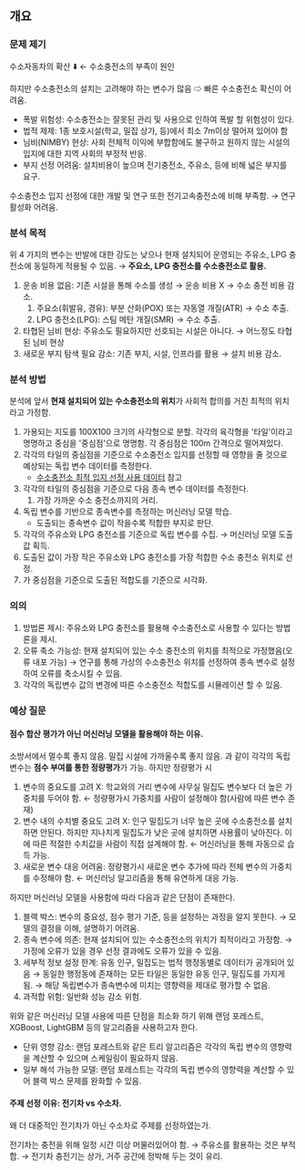 ## 개요

### 문제 제기

수소자동차의 확산 ⬇️ ← 수소충전소의 부족이 원인

하지만 수소충전소의 설치는 고려해야 하는 변수가 많음 ⇨ 빠른 수소충전소 확신이 어려움.

- 폭발 위험성: 수소충전소는 잘못된 관리 및 사용으로 인하여 폭발 할 위험성이 있다.
- 법적 제제: 1종 보호시설(학교, 밀집 상가, 등)에서 최소 7m이상 떨어져 있어야 함
- 님비(NIMBY) 현상: 사회 전체적 이익에 부합함에도 불구하고 원하지 않는 시설의 입지에 대한 지역 사회의 부정적 반응.
- 부지 선정 어려움: 설치비용이 높으며 전기충전소, 주유소, 등에 비해 넓은 부지를 요구.

수소충전소 입지 선정에 대한 개발 및 연구 또한 전기고속충전소에 비해 부족함. → 연구 활성화 어려움.

### 분석 목적

위 4 가지의 변수는 반발에 대한 강도는 낮으나 현재 설치되어 운영되는 주유소, LPG 충전소에 동일하게 적용될 수 있음. → **주요소, LPG 충전소를 수소충전소로 활용.**

1. 운송 비용 없음: 기존 시설을 통해 수소를 생성 → 운송 비용 X → 수소 충전 비용 감소.
   1. 주요소(휘발유, 경유): 부분 산화(POX) 또는 자동열 개질(ATR) → 수소 추출.
   2. LPG 충전소(LPG): 스팀 메탄 개질(SMR) → 수소 추출.
2. 타협된 님비 현상: 주유소도 필요하지만 선호되는 시설은 아니다. → 어느정도 타협된 님비 현상
3. 새로운 부지 탐색 필요 감소: 기존 부지, 시설, 인프라를 활용 → 설치 비용 감소.

### 분석 방법

분석에 앞서 **현재 설치되어 있는 수소충전소의 위치**가 사회적 합의를 거친 최적의 위치라고 가정함.

1. 가용되는 지도를 100X100 크기의 사각형으로 분할. 각각의 육각형을 '타일'이라고 명명하고 중심을 '중심점'으로 명명함. 각 중심점은 100m 간격으로 떨어져있다.
2. 각각의 타일의 중심점을 기준으로 수소충전소 입지를 선정할 때 영향을 줄 것으로 예상되는 독립 변수 데이터를 측정한다.
   - [수소충전소 최적 입지 선정 사용 데이터](https://github.com/jaewonE/Selecting-the-optimal-hydrogen-charging-station-location/blob/main/%EC%88%98%EC%86%8C%EC%B6%A9%EC%A0%84%EC%86%8C%20%EC%B5%9C%EC%A0%81%20%EC%9E%85%EC%A7%80%20%EC%84%A0%EC%A0%95%20%EC%82%AC%EC%9A%A9%20%EB%8D%B0%EC%9D%B4%ED%84%B0.md) 참고
3. 각각의 타일의 중심점을 기준으로 다음 종속 변수 데이터를 측정한다.
   1. 가장 가까운 수소 충전소까지의 거리.
4. 독립 변수를 기반으로 종속변수를 측정하는 머신러닝 모델 학습.
   - 도출되는 종속변수 값이 작을수록 적합한 부지로 판단.
5. 각각의 주유소와 LPG 충전소를 기준으로 독립 변수를 수집. → 머신러닝 모델 도출값 획득.
6. 도출된 값이 가장 작은 주유소와 LPG 충전소를 가장 적합한 수소 충전소 위치로 선정.
7. 가 중심점을 기준으로 도출된 적합도를 기준으로 시각화.

### 의의

1. 방법론 제시: 주유소와 LPG 충전소를 활용해 수소충전소로 사용할 수 있다는 방법론을 제시.
2. 오류 축소 가능성: 현재 설치되어 있는 수소 충전소의 위치를 최적으로 가정했음(오류 내포 가능) → 연구를 통해 가상의 수소충전소 위치를 선정하여 종속 변수로 설정하여 오류를 축소시킬 수 있음.
3. 각각의 독립변수 값의 변경에 따른 수소충전소 적합도를 시뮬레이션 할 수 있음.

### 예상 질문

#### 점수 합산 평가가 아닌 머신러닝 모델을 활용해야 하는 이유.

소방서에서 멀수록 좋지 않음. 밀집 시설에 가까울수록 좋지 않음. 과 같이 각각의 독립 변수는 **점수 부여를 통한 정량평가**가 가능. 하지만 정량평가 시

1. 변수의 중요도를 고려 X: 학교와의 거리 변수에 사무실 밀집도 변수보다 더 높은 가중치를 두어야 함. ← 정량평가시 가중치를 사람이 설정해야 함(사람에 따른 변수 존재)
2. 변수 내의 수치별 중요도 고려 X: 인구 밀집도가 너무 높은 곳에 수소충전소를 설치하면 안된다. 하지만 지나치게 밀집도가 낮은 곳에 설치하면 사용률이 낮아진다. 이에 따른 적절한 수치값을 사람이 직접 설계해야 함. ← 머신러닝을 통해 자동으로 습득 가능.
3. 새로운 변수 대응 어려움: 정량평가시 새로운 변수 추가에 따라 전체 변수의 가중치를 수정해야 함. ← 머신러닝 알고리즘을 통해 유연하게 대응 가능.

하지만 머신러닝 모델을 사용함에 따라 다음과 같은 단점이 존재한다.

1. 블랙 박스: 변수의 중요성, 점수 평가 기준, 등을 설정하는 과정을 알지 못한다. → 모델의 결정을 이해, 설명하기 어려움.
2. 종속 변수에 의존: 현재 설치되어 있는 수소충전소의 위치가 최적이라고 가정함. → 가정에 오류가 있을 경우 선정 결과에도 오류가 있을 수 있음.
3. 세부적 정보 설정 한계: 유동 인구, 밀집도는 법적 행정동별로 데이터가 공개되어 있음 → 동일한 행정동에 존재하는 모든 타일은 동일한 유동 인구, 밀집도를 가지게 됨. → 해당 독립변수가 종속변수에 미치는 영향력을 제대로 평가할 수 없음.
4. 과적합 위험: 일반화 성능 감소 위험.

위와 같은 머신러닝 모델 사용에 따른 단점을 최소화 하기 위해 랜덤 포레스트, XGBoost, LightGBM 등의 알고리즘을 사용하고자 한다.

- 단위 영향 감소: 랜덤 포레스트와 같은 트리 알고리즘은 각각의 독립 변수의 영향력을 계산할 수 있으며 스케일링이 필요하지 않음.
- 일부 해석 가능한 모델: 랜덤 포레스트는 각각의 독립 변수의 영향력을 계산할 수 있어 블랙 박스 문제를 완화할 수 있음.

#### 주제 선정 이유: 전기차 vs 수소차.

왜 더 대중적인 전기차가 아닌 수소차로 주제를 선정하였는가.

전기차는 충전을 위해 일정 시간 이상 머물러있어야 함. → 주유소를 활용하는 것은 부적합.
→ 전기차 충전기는 상가, 거주 공간에 정박해 두는 것이 유리.
